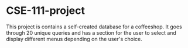# CSE-111-project
 
This project is contains a self-created database for a coffeeshop. It goes through 20 unique queries and has a section for the user to select and display different menus depending on the user's choice.
